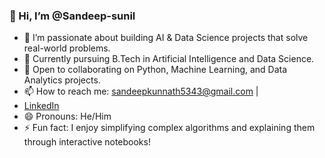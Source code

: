### 👋 Hi, I’m @Sandeep-sunil

- 👀 I’m passionate about building AI & Data Science projects that solve real-world problems.
- 🌱 Currently pursuing B.Tech in Artificial Intelligence and Data Science.
- 🤝 Open to collaborating on Python, Machine Learning, and Data Analytics projects.
- 📫 How to reach me: sandeepkunnath5343@gmail.com |
-  [LinkedIn](https://www.linkedin.com/in/sandeep-s-nair-0b37ba287)
- 😄 Pronouns: He/Him
- ⚡ Fun fact: I enjoy simplifying complex algorithms and explaining them through interactive notebooks!
